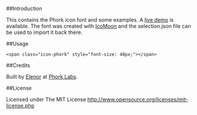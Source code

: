##Introduction

This contains the Phork icon font and some examples. A [live demo](http://clients.phorklabs.com/fonts/) is available. The font was created with [IcoMoon](http://icomoon.io/) and the selection.json file can be used to import it back there.


##Usage

```
<span class="icon-phork" style="font-size: 48px;"></span>
```


##Credits

Built by [Elenor](http://elenor.net) at [Phork Labs](http://phorklabs.com).


##License

Licensed under The MIT License
<http://www.opensource.org/licenses/mit-license.php>